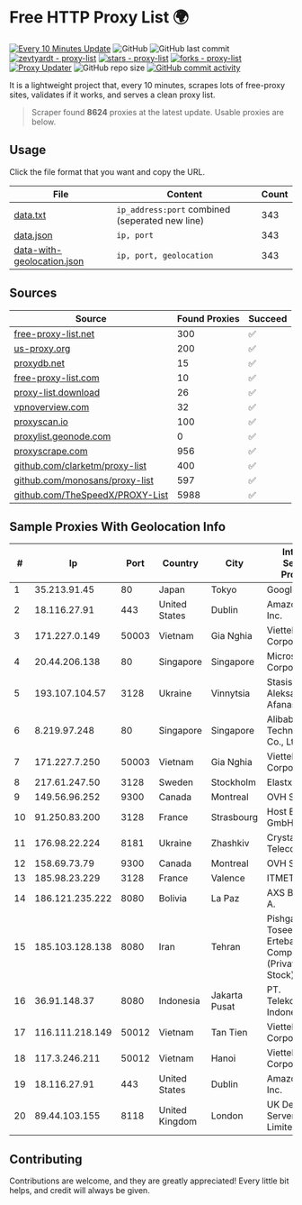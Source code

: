 
# Free HTTP Proxy List 🌍

[![Every 10 Minutes Update](https://github.com/mertguvencli/http-proxy-list/actions/workflows/main.yml/badge.svg?branch=main)](https://github.com/mertguvencli/http-proxy-list/actions/workflows/main.yml)
![GitHub](https://img.shields.io/github/license/mertguvencli/http-proxy-list)
![GitHub last commit](https://img.shields.io/github/last-commit/mertguvencli/http-proxy-list)
[![zevtyardt - proxy-list](https://img.shields.io/static/v1?label=zevtyardt&message=proxy-list&color=blue&logo=github)](https://github.com/zevtyardt/proxy-list "Go to GitHub repo")
[![stars - proxy-list](https://img.shields.io/github/stars/zevtyardt/proxy-list?style=social)](https://github.com/zevtyardt/proxy-list)
[![forks - proxy-list](https://img.shields.io/github/forks/zevtyardt/proxy-list?style=social)](https://github.com/zevtyardt/proxy-list)
[![Proxy Updater](https://github.com/zevtyardt/proxy-list/workflows/Proxy%20Updater/badge.svg)](https://github.com/zevtyardt/proxy-list/actions?query=workflow:"Proxy+Updater")
![GitHub repo size](https://img.shields.io/github/repo-size/zevtyardt/proxy-list)
[![GitHub commit activity](https://img.shields.io/github/commit-activity/m/zevtyardt/proxy-list?logo=commits)](https://github.com/zevtyardt/proxy-list/commits/main)

It is a lightweight project that, every 10 minutes, scrapes lots of free-proxy sites, validates if it works, and serves a clean proxy list.

> Scraper found **8624** proxies at the latest update. Usable proxies are below.

## Usage

Click the file format that you want and copy the URL.

|File|Content|Count|
|----|-------|-----|
|[data.txt](https://raw.githubusercontent.com/mertguvencli/http-proxy-list/main/proxy-list/data.txt)|`ip_address:port` combined (seperated new line)|343|
|[data.json](https://raw.githubusercontent.com/mertguvencli/http-proxy-list/main/proxy-list/data.json)|`ip, port`|343|
|[data-with-geolocation.json](https://raw.githubusercontent.com/mertguvencli/http-proxy-list/main/proxy-list/data-with-geolocation.json)|`ip, port, geolocation`|343|

## Sources

|Source|Found Proxies|Succeed|
|------|-------------|-------|
|[free-proxy-list.net](https://free-proxy-list.net)|300|✅|
|[us-proxy.org](https://www.us-proxy.org)|200|✅|
|[proxydb.net](http://proxydb.net)|15|✅|
|[free-proxy-list.com](https://free-proxy-list.com/?page=&port=&type%5B%5D=http&type%5B%5D=https&up_time=0&search=Search)|10|✅|
|[proxy-list.download](https://www.proxy-list.download/HTTP)|26|✅|
|[vpnoverview.com](https://vpnoverview.com/privacy/anonymous-browsing/free-proxy-servers)|32|✅|
|[proxyscan.io](https://www.proxyscan.io)|100|✅|
|[proxylist.geonode.com](https://proxylist.geonode.com/api/proxy-list?limit=300&page=1&sort_by=lastChecked&sort_type=desc&protocols=http,https)|0|✅|
|[proxyscrape.com](https://api.proxyscrape.com/v2/?request=displayproxies&protocol=http&timeout=10000&country=all&ssl=all&anonymity=all)|956|✅|
|[github.com/clarketm/proxy-list](https://raw.githubusercontent.com/clarketm/proxy-list/master/proxy-list-raw.txt)|400|✅|
|[github.com/monosans/proxy-list](https://raw.githubusercontent.com/monosans/proxy-list/main/proxies/http.txt)|597|✅|
|[github.com/TheSpeedX/PROXY-List](https://raw.githubusercontent.com/TheSpeedX/PROXY-List/master/http.txt)|5988|✅|


## Sample Proxies With Geolocation Info

|#|Ip|Port|Country|City|Internet Service Provider|
|-|--|----|-------|----|-------------------------|
|1|35.213.91.45|80|Japan|Tokyo|Google LLC|
|2|18.116.27.91|443|United States|Dublin|Amazon.com, Inc.|
|3|171.227.0.149|50003|Vietnam|Gia Nghia|Viettel Corporation|
|4|20.44.206.138|80|Singapore|Singapore|Microsoft Corporation|
|5|193.107.104.57|3128|Ukraine|Vinnytsia|Stasishen Aleksandr Afanasiyovich|
|6|8.219.97.248|80|Singapore|Singapore|Alibaba (US) Technology Co., Ltd.|
|7|171.227.7.250|50003|Vietnam|Gia Nghia|Viettel Corporation|
|8|217.61.247.50|3128|Sweden|Stockholm|Elastx AB|
|9|149.56.96.252|9300|Canada|Montreal|OVH SAS|
|10|91.250.83.200|3128|France|Strasbourg|Host Europe GmbH|
|11|176.98.22.224|8181|Ukraine|Zhashkiv|Crystal Telecom Ltd|
|12|158.69.73.79|9300|Canada|Montreal|OVH SAS|
|13|185.98.23.229|3128|France|Valence|ITMETRIX|
|14|186.121.235.222|8080|Bolivia|La Paz|AXS Bolivia S. A.|
|15|185.103.128.138|8080|Iran|Tehran|Pishgaman Toseeh Ertebatat Company (Private Joint Stock)|
|16|36.91.148.37|8080|Indonesia|Jakarta Pusat|PT. Telekomunikasi Indonesia|
|17|116.111.218.149|50012|Vietnam|Tan Tien|Viettel Corporation|
|18|117.3.246.211|50012|Vietnam|Hanoi|Viettel Corporation|
|19|18.116.27.91|443|United States|Dublin|Amazon.com, Inc.|
|20|89.44.103.155|8118|United Kingdom|London|UK Dedicated Servers Limited|



## Contributing

Contributions are welcome, and they are greatly appreciated! Every
little bit helps, and credit will always be given.

